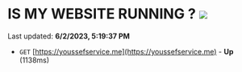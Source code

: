 # IS MY WEBSITE RUNNING ? [![](https://img.shields.io/static/v1?label=Sponsor&message=%E2%9D%A4&logo=GitHub&color=%23fe8e86)](https://github.com/sponsors/<username>)

Last updated: **6/2/2023, 5:19:37 PM**

- `GET` [https://youssefservice.me](https://youssefservice.me) - **Up** (1138ms)
